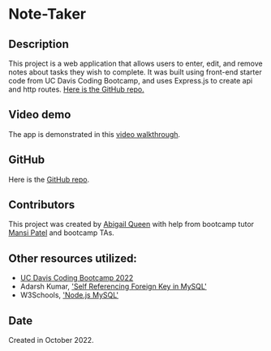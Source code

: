 # Note-Taker

## Description
This project is a web application that allows users to enter, edit, and remove notes about tasks they wish to complete. It was built using front-end starter code from UC Davis Coding Bootcamp, and uses Express.js to create api and http routes. 
[Here is the GitHub repo.](https://github.com/Abi-Queen/Employee-Manager-DB)

## Video demo
The app is demonstrated in this [video walkthrough](https://drive.google.com/file/d/1Oy514RMs3yCzgb3zgxMsBI54qjWXgSIw/view).

## GitHub
Here is the [GitHub repo](https://github.com/Abi-Queen/Employee-Manager-DB). 

## Contributors
This project was created by [Abigail Queen](https://github.com/Abi-Queen.git) with help from bootcamp tutor [Mansi Patel](https://github.com/mansijp) and bootcamp TAs.

## Other resources utilized:
- [UC Davis Coding Bootcamp 2022](https://bootcamp.ucdavis.edu/)
- Adarsh Kumar, ['Self Referencing Foreign Key in MySQL'](https://pencilprogrammer.com/self-referencing-foreign-key-in-mysql/) 
- W3Schools, ['Node.js MySQL'](https://www.w3schools.com/nodejs/nodejs_mysql.asp)

## Date
Created in October 2022.